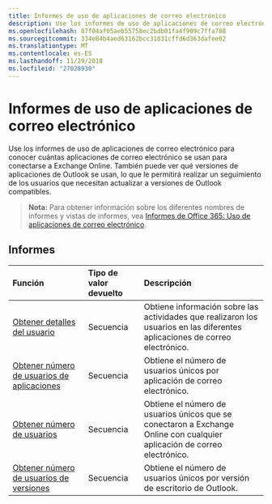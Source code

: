 ```yaml
---
title: Informes de uso de aplicaciones de correo electrónico
description: Use los informes de uso de aplicaciones de correo electrónico para conocer cuántas aplicaciones de correo electrónico se usan para conectarse a Exchange Online. También puede ver qué versiones de aplicaciones de Outlook se usan, lo que le permitirá realizar un seguimiento de los usuarios que necesitan actualizar a versiones de Outlook compatibles.
ms.openlocfilehash: 87f04af05aeb55758ec2bdb01fa4f909c7ffa788
ms.sourcegitcommit: 334e84b4aed63162bcc31831cffd6d363dafee02
ms.translationtype: MT
ms.contentlocale: es-ES
ms.lasthandoff: 11/29/2018
ms.locfileid: "27028930"
---
```

# <a name="email-app-usage-reports"></a>Informes de uso de aplicaciones de correo electrónico

Use los informes de uso de aplicaciones de correo electrónico para conocer cuántas aplicaciones de correo electrónico se usan para conectarse a Exchange Online. También puede ver qué versiones de aplicaciones de Outlook se usan, lo que le permitirá realizar un seguimiento de los usuarios que necesitan actualizar a versiones de Outlook compatibles.

> **Nota:** Para obtener información sobre los diferentes nombres de informes y vistas de informes, vea [Informes de Office 365: Uso de aplicaciones de correo electrónico](https://support.office.com/client/Email-apps-usage-c2ce12a2-934f-4dd4-ba65-49b02be4703d).

## <a name="reports"></a>Informes

| Función                                 | Tipo de valor devuelto | Descripción                              |
| :--------------------------------------- | :---------- | :--------------------------------------- |
| [Obtener detalles del usuario](../api/reportroot-getemailappusageuserdetail.md) | Secuencia      | Obtiene información sobre las actividades que realizaron los usuarios en las diferentes aplicaciones de correo electrónico. |
| [Obtener número de usuarios de aplicaciones](../api/reportroot-getemailappusageappsusercounts.md) | Secuencia      | Obtiene el número de usuarios únicos por aplicación de correo electrónico. |
| [Obtener número de usuarios](../api/reportroot-getemailappusageusercounts.md) | Secuencia      | Obtiene el número de usuarios únicos que se conectaron a Exchange Online con cualquier aplicación de correo electrónico. |
| [Obtener número de usuarios de versiones](../api/reportroot-getemailappusageversionsusercounts.md) | Secuencia      | Obtiene el número de usuarios únicos por versión de escritorio de Outlook. |
